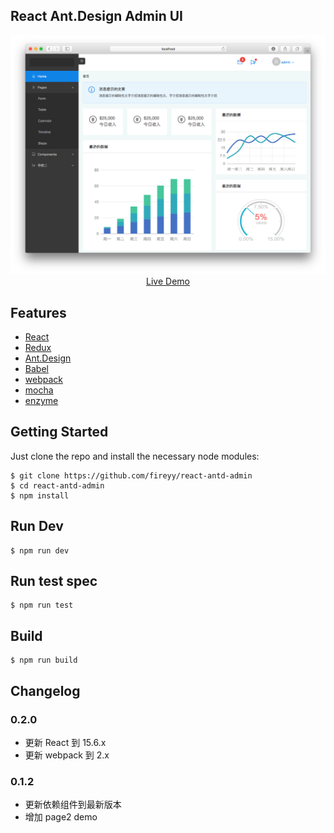 ## React Ant.Design Admin UI

<p align="center">
  <a href="https://react-antd-admin.surge.sh" target="_blank">
    <img src="demo.png" width="700px">
    <br>
    Live Demo
  </a>
</p>

## Features

- [React](https://facebook.github.io/react/)
- [Redux](https://github.com/reactjs/redux)
- [Ant.Design](http://ant.design/)
- [Babel](https://babeljs.io/)
- [webpack](https://webpack.github.io/)
- [mocha](https://mochajs.org/)
- [enzyme](https://github.com/airbnb/enzyme)

## Getting Started

Just clone the repo and install the necessary node modules:

```shell
$ git clone https://github.com/fireyy/react-antd-admin
$ cd react-antd-admin
$ npm install
```

## Run Dev

```shell
$ npm run dev
```

## Run test spec

```shell
$ npm run test
```

## Build

```shell
$ npm run build
```

## Changelog

### 0.2.0

* 更新 React 到 15.6.x
* 更新 webpack 到 2.x

### 0.1.2

* 更新依赖组件到最新版本
* 增加 page2 demo
